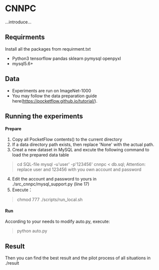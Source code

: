 # CNNPC

...introduce...

## Requirments
Install all the packages from requirment.txt
* Python3 tensorflow pandas sklearn pymysql openpyxl
* mysql5.6+

## Data
* Experiments are run on ImageNet-1000
* You may follow the data preparation guide here(https://pocketflow.github.io/tutorial/).

## Running the experiments
#### Prepare
1. Copy all PocketFlow contents() to the current directory
2. If a data directory path exists, then replace 'None' with the actual path.
3. Creat a new dataset in MySQL and excute the following command to load the prepared data table
> cd SQL-file
> mysql -u'user' -p'123456' cnnpc < db.sql;
    Attention: replace user and 123456 with you own account and password
4. Edit the account and password to yours in ./src_cnnpc/mysql_support.py (line 17)
5. Execute：
> chmod 777 ./scripts/run_local.sh
#### Run
According to your needs to modify auto.py, execute:
> python auto.py

## Result
Then you can find the best result and the pilot process of all situations in ./result

